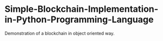 # Simple-Blockchain-Implementation-in-Python-Programming-Language
Demonstration of a blockchain in object oriented way.
